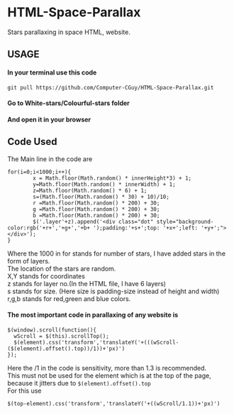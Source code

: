 # HTML-Space-Parallax
Stars parallaxing in space HTML, website.
## USAGE
#### In your terminal use this code
```
git pull https://github.com/Computer-CGuy/HTML-Space-Parallax.git
```

#### Go to White-stars/Colourful-stars folder
#### And open it in your browser
## Code Used
The Main line in the code are 
```
for(i=0;i<1000;i++){
        x = Math.floor(Math.random() * innerHeight*3) + 1;
        y=Math.floor(Math.random() * innerWidth) + 1;
        z=Math.floor(Math.random() * 6) + 1;
        s=(Math.floor(Math.random() * 30) + 10)/10;
        r =Math.floor(Math.random() * 200) + 30;
        g =Math.floor(Math.random() * 200) + 30;
        b =Math.floor(Math.random() * 200) + 30;
        $('.layer'+z).append('<div class="dot" style="background-color:rgb('+r+','+g+','+b+ ');padding:'+s+';top: '+x+';left: '+y+';"></div>');
}
```
Where the 1000 in for stands for number of stars, I have added stars in the form of layers. \
The location of the stars are random.\
X,Y stands for coordinates\
z stands for layer no.(In the HTML file, I have 6 layers)\
s stands for size. (Here size is padding-size instead of height and width)\
r,g,b stands for red,green and blue colors.
#### The most important code in parallaxing of any website is
```
$(window).scroll(function(){
  wScroll = $(this).scrollTop();
  $(element).css('transform','translateY('+(((wScroll-($(element).offset().top))/1))+'px)')
}); 
```
Here the /1 in the code is sensitivity, more than 1.3 is recommended.\
This must not be used for the element which is at the top of the page, because it jitters due to ```$(element).offset().top```\
For this use
```
$(top-element).css('transform','translateY('+((wScroll/1.1))+'px)')
```
